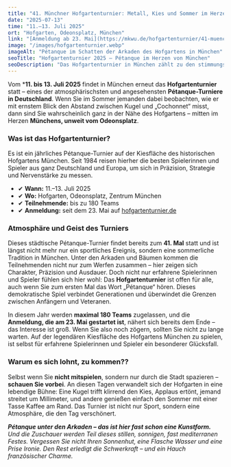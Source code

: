 ```yaml
---
title: "41. Münchner Hofgartenturnier: Metall, Kies und Sommer im Herzen von München"
date: "2025-07-13"
time: "11.–13. Juli 2025"
ort: "Hofgarten, Odeonsplatz, München"
link: "[Anmeldung ab 23. Mai](https://mkwu.de/hofgartenturnier/41-muenchner-hofgartenturnier-2025/)"
image: "/images/hofgartenturnier.webp"
imageAlt: "Pétanque im Schatten der Arkaden des Hofgartens in München"
seoTitle: "Hofgartenturnier 2025 – Pétanque im Herzen von München"
seoDescription: "Das Hofgartenturnier in München zählt zu den stimmungsvollsten Pétanque-Turnieren Deutschlands. Sommerkultur unter Arkaden vom 11. bis 13. Juli 2025."
---
```


Vom ***11. bis 13. Juli 2025** findet in München erneut das **Hofgartenturnier** statt – eines der atmosphärischsten und angesehensten **Pétanque-Turniere in Deutschland**. Wenn Sie im Sommer jemanden dabei beobachten, wie er mit ernstem Blick den Abstand zwischen Kugel und „Cochonnet“ misst, dann sind Sie wahrscheinlich ganz in der Nähe des Hofgartens – mitten im Herzen **Münchens, unweit vom Odeonsplatz**.

### Was ist das Hofgartenturnier?

Es ist ein jährliches Pétanque-Turnier auf der Kiesfläche des historischen Hofgartens München. Seit 1984 reisen hierher die besten Spielerinnen und Spieler aus ganz Deutschland und Europa, um sich in Präzision, Strategie und Nervenstärke zu messen.

- ✔ **Wann:** 11.–13. Juli 2025  
- ✔ **Wo:** Hofgarten, Odeonsplatz, Zentrum München  
- ✔ **Teilnehmende:** bis zu 180 Teams  
- ✔ **Anmeldung:** seit dem 23. Mai auf [hofgartenturnier.de](https://mkwu.de/hofgartenturnier/41-muenchner-hofgartenturnier-2025/)


### Atmosphäre und Geist des Turniers

Dieses städtische Pétanque-Turnier findet bereits zum **41. Mal** statt und ist längst nicht mehr nur ein sportliches Ereignis, sondern eine sommerliche Tradition in München. Unter den Arkaden und Bäumen kommen die Teilnehmenden nicht nur zum Werfen zusammen – hier zeigen sich Charakter, Präzision und Ausdauer. Doch nicht nur erfahrene Spielerinnen und Spieler fühlen sich hier wohl: Das **Hofgartenturnier** ist offen für alle, auch wenn Sie zum ersten Mal das Wort „Pétanque“ hören. Dieses demokratische Spiel verbindet Generationen und überwindet die Grenzen zwischen Anfängern und Veteranen.

In diesem Jahr werden **maximal 180 Teams** zugelassen, und die **Anmeldung, die am 23. Mai gestartet ist**, nähert sich bereits dem Ende – das Interesse ist groß. Wenn Sie also noch zögern, sollten Sie nicht zu lange warten. Auf der legendären Kiesfläche des Hofgartens München zu spielen, ist selbst für erfahrene Spielerinnen und Spieler ein besonderer Glücksfall.

### Warum es sich lohnt, zu kommen??

Selbst wenn Sie **nicht mitspielen**, sondern nur durch die Stadt spazieren – **schauen Sie vorbei**. An diesen Tagen verwandelt sich der Hofgarten in eine lebendige Bühne: Eine Kugel trifft klirrend den Kies, Applaus ertönt, jemand streitet um Millimeter, und andere genießen einfach den Sommer mit einer Tasse Kaffee am Rand. Das Turnier ist nicht nur Sport, sondern eine Atmosphäre, die den Tag verschönert.

_**Pétanque unter den Arkaden – das ist hier fast schon eine Kunstform.** Und die Zuschauer werden Teil dieses stillen, sonnigen, fast mediterranen Festes. Vergessen Sie nicht Ihren Sonnenhut, eine Flasche Wasser und eine Prise Ironie. Den Rest erledigt die Schwerkraft – und ein Hauch französischer Charme._
